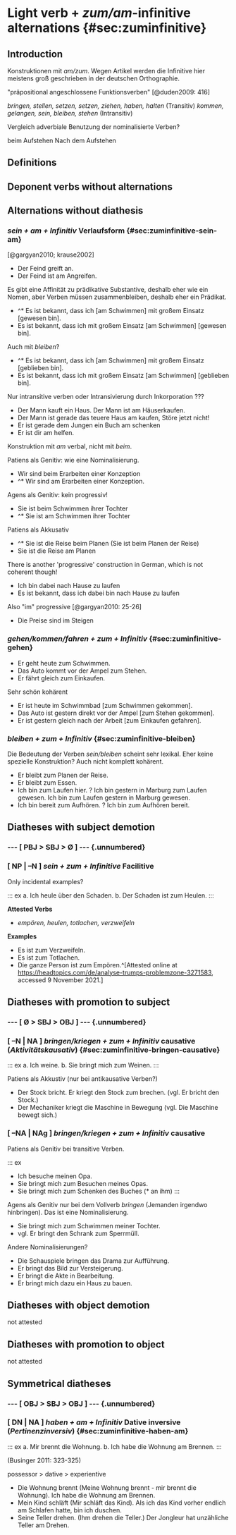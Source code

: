 # Light verb + *zum/am*-infinitive alternations {#sec:zuminfinitive}

## Introduction

Konstruktionen mit *am/zum*. Wegen Artikel werden die Infinitive hier meistens groß geschrieben in der deutschen Orthographie.

"präpositional angeschlossene Funktionsverben" [@duden2009: 416]

*bringen, stellen, setzen, setzen, ziehen, haben, halten* (Transitiv)
*kommen, gelangen, sein, bleiben, stehen* (Intransitiv)

Vergleich adverbiale Benutzung der nominalisierte Verben?

beim Aufstehen
Nach dem Aufstehen

## Definitions

## Deponent verbs without alternations

## Alternations without diathesis

### *sein + am + Infinitiv* Verlaufsform {#sec:zuminfinitive-sein-am}

[@gargyan2010; krause2002]

- Der Feind greift an.
- Der Feind ist am Angreifen.

Es gibt eine Affinität zu prädikative Substantive, deshalb eher wie ein Nomen, aber Verben müssen zusammenbleiben, deshalb eher ein Prädikat.

- ^* Es ist bekannt, dass ich [am Schwimmen] mit großem Einsatz [gewesen bin].
- Es ist bekannt, dass ich mit großem Einsatz [am Schwimmen] [gewesen bin].

Auch mit *bleiben*?

- ^* Es ist bekannt, dass ich [am Schwimmen] mit großem Einsatz [geblieben bin].
- Es ist bekannt, dass ich mit großem Einsatz [am Schwimmen] [geblieben bin].

Nur intransitive verben oder Intransivierung durch Inkorporation ???

- Der Mann kauft ein Haus. Der Mann ist am Häuserkaufen.
- Der Mann ist gerade das teuere Haus am kaufen, Störe jetzt nicht!
- Er ist gerade dem Jungen ein Buch am schenken
- Er ist dir am helfen.

Konstruktion mit *am* verbal, nicht mit *beim*. 

Patiens als Genitiv: wie eine Nominalisierung.

- Wir sind beim Erarbeiten einer Konzeption
- ^* Wir sind am Erarbeiten einer Konzeption.

Agens als Genitiv: kein progressiv!

- Sie ist beim Schwimmen ihrer Tochter 
- ^* Sie ist am Schwimmen ihrer Tochter

Patiens als Akkusativ

- ^* Sie ist die Reise beim Planen (Sie ist beim Planen der Reise)
- Sie ist die Reise am Planen

There is another 'progressive' construction in German, which is not coherent though!

- Ich bin dabei nach Hause zu laufen
- Es ist bekannt, dass ich dabei bin nach Hause zu laufen

Also "im" progressive [@gargyan2010: 25-26]

- Die Preise sind im Steigen

### *gehen/kommen/fahren + zum + Infinitiv* {#sec:zuminfinitive-gehen}

- Er geht heute zum Schwimmen.
- Das Auto kommt vor der Ampel zum Stehen.
- Er fährt gleich zum Einkaufen.

Sehr schön kohärent

- Er ist heute im Schwimmbad [zum Schwimmen gekommen].
- Das Auto ist gestern direkt vor der Ampel [zum Stehen gekommen].
- Er ist gestern gleich nach der Arbeit [zum Einkaufen gefahren].

### *bleiben + zum + Infinitiv* {#sec:zuminfinitive-bleiben}

Die Bedeutung der Verben *sein/bleiben* scheint sehr lexikal. Eher keine spezielle Konstruktion? Auch nicht komplett kohärent.

- Er bleibt zum Planen der Reise.
- Er bleibt zum Essen.
- Ich bin zum Laufen hier. ? Ich bin gestern in Marburg zum Laufen gewesen. Ich bin zum Laufen gestern in Marburg gewesen.
- Ich bin bereit zum Aufhören. ? Ich bin zum Aufhören bereit.

## Diatheses with subject demotion

### --- [ PBJ > SBJ > Ø ] --- {.unnumbered}

### [ NP | –N ] *sein + zum + Infinitive* Facilitive

Only incidental examples?

::: ex
a. Ich heule über den Schaden. 
b. Der Schaden ist zum Heulen.
:::

**Attested Verbs**

- *empören, heulen, totlachen, verzweifeln*

**Examples**

- Es ist zum Verzweifeln.
- Es ist zum Totlachen.
- Die ganze Person ist zum Empören.^[Attested online at <https://headtopics.com/de/analyse-trumps-problemzone-3271583>, accessed 9 November 2021.]

## Diatheses with promotion to subject

### --- [ Ø > SBJ > OBJ ] --- {.unnumbered}

### [ –N | NA ] *bringen/kriegen + zum + Infinitiv* causative (*Aktivitätskausativ*) {#sec:zuminfinitive-bringen-causative}

::: ex
a. Ich weine.
b. Sie bringt mich zum Weinen. 
:::

Patiens als Akkustiv (nur bei antikausative Verben?)

- Der Stock bricht. Er kriegt den Stock zum brechen. (vgl. Er bricht den Stock.)
- Der Mechaniker kriegt die Maschine in Bewegung (vgl. Die Maschine bewegt sich.)

### [ –NA | NAg ] *bringen/kriegen + zum + Infinitiv* causative

Patiens als Genitiv bei transitive Verben.

::: ex
- Ich besuche meinen Opa.
- Sie bringt mich zum Besuchen meines Opas.
- Sie bringt mich zum Schenken des Buches (* an ihm)
:::

Agens als Genitiv nur bei dem Vollverb *bringen* (Jemanden irgendwo hinbringen). Das ist eine Nominalisierung.

- Sie bringt mich zum Schwimmen meiner Tochter.
- vgl. Er bringt den Schrank zum Sperrmüll.

Andere Nominalisierungen?

- Die Schauspiele bringen das Drama zur Aufführung.
- Er bringt das Bild zur Versteigerung.
- Er bringt die Akte in Bearbeitung.
- Er bringt mich dazu ein Haus zu bauen.

## Diatheses with object demotion

not attested

## Diatheses with promotion to object

not attested

## Symmetrical diatheses

### --- [ OBJ > SBJ > OBJ ] --- {.unnumbered}

### [ DN | NA ] *haben + am + Infinitiv* Dative inversive (*Pertinenzinversiv*) {#sec:zuminfinitive-haben-am}

::: ex
a. Mir brennt die Wohnung.
b. Ich habe die Wohnung am Brennen.
:::

(Businger 2011: 323-325)

possessor > dative > experientive

- Die Wohnung brennt (Meine Wohnung brennt - mir brennt die Wohnung). Ich habe die Wohnung am Brennen.
- Mein Kind schläft (Mir schläft das Kind). Als ich das Kind vorher endlich am Schlafen hatte, bin ich duschen.
- Seine Teller drehen. (Ihm drehen die Teller.) Der Jongleur hat unzähliche Teller am Drehen.


